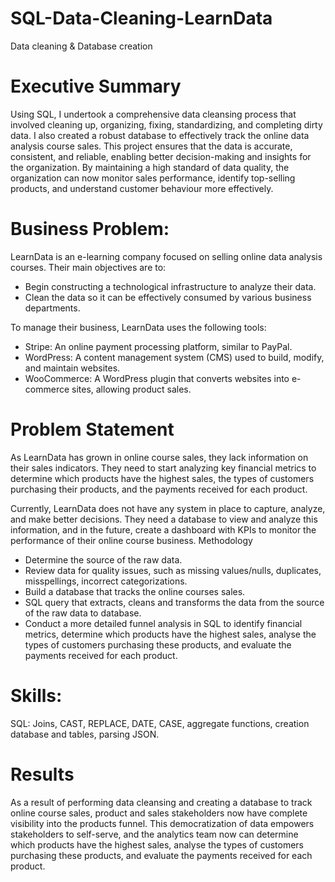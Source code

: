 # SQL-Data-Cleaning-LearnData
Data cleaning &amp; Database creation


# Executive Summary

Using SQL, I undertook a comprehensive data cleansing process that involved cleaning up, organizing, fixing, standardizing, and completing dirty data. I also created a robust database to effectively track the online data analysis course sales. This project ensures that the data is accurate, consistent, and reliable, enabling better decision-making and insights for the organization. By maintaining a high standard of data quality, the organization can now monitor sales performance, identify top-selling products, and understand customer behaviour more effectively.

# Business Problem:

LearnData is an e-learning company focused on selling online data analysis courses. Their main objectives are to:
  -  Begin constructing a technological infrastructure to analyze their data.
  -  Clean the data so it can be effectively consumed by various business departments.

To manage their business, LearnData uses the following tools:

 -   Stripe: An online payment processing platform, similar to PayPal.
 -   WordPress: A content management system (CMS) used to build, modify, and maintain websites.
 -   WooCommerce: A WordPress plugin that converts websites into e-commerce sites, allowing product sales.

# Problem Statement

As LearnData has grown in online course sales, they lack information on their sales indicators. They need to start analyzing key financial metrics to determine which products have the highest sales, the types of customers purchasing their products, and the payments received for each product.

Currently, LearnData does not have any system in place to capture, analyze, and make better decisions. They need a database to view and analyze this information, and in the future, create a dashboard with KPIs to monitor the performance of their online course business.
Methodology

 - Determine the source of the raw data.
 - Review data for quality issues, such as missing values/nulls, duplicates, misspellings, incorrect categorizations.
 - Build a database that tracks the online courses sales.
 - SQL query that extracts, cleans and transforms the data from the source of the raw data to database.
 - Conduct a more detailed funnel analysis in SQL to identify financial metrics, determine which products have the highest sales, analyse the types of customers purchasing these products, and evaluate the payments received for each product.

# Skills:

SQL: Joins, CAST, REPLACE, DATE, CASE, aggregate functions, creation database and tables, parsing JSON.

# Results
As a result of performing data cleansing and creating a database to track online course sales, product and sales stakeholders now have complete visibility into the products funnel. This democratization of data empowers stakeholders to self-serve, and the analytics team now can determine which products have the highest sales, analyse the types of customers purchasing these products, and evaluate the payments received for each product.
